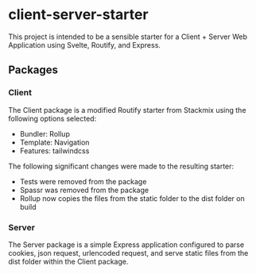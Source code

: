 # client-server-starter

This project is intended to be a sensible starter for a Client + Server Web Application using Svelte, Routify, and Express.

## Packages

### Client

The Client package is a modified Routify starter from Stackmix using the following options selected:

- Bundler: Rollup
- Template: Navigation
- Features: tailwindcss

The following significant changes were made to the resulting starter:

- Tests were removed from the package
- Spassr was removed from the package
- Rollup now copies the files from the static folder to the dist folder on build

### Server

The Server package is a simple Express application configured to parse cookies, json request, urlencoded request, and serve static files from the dist folder within the Client package.
